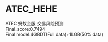 # ATEC_HEHE  
ATEC 蚂蚁金服 交易风险预测   
Final_score:0.7494  
Final model:4GBDT(Full data)+1LGB(50% data)  
